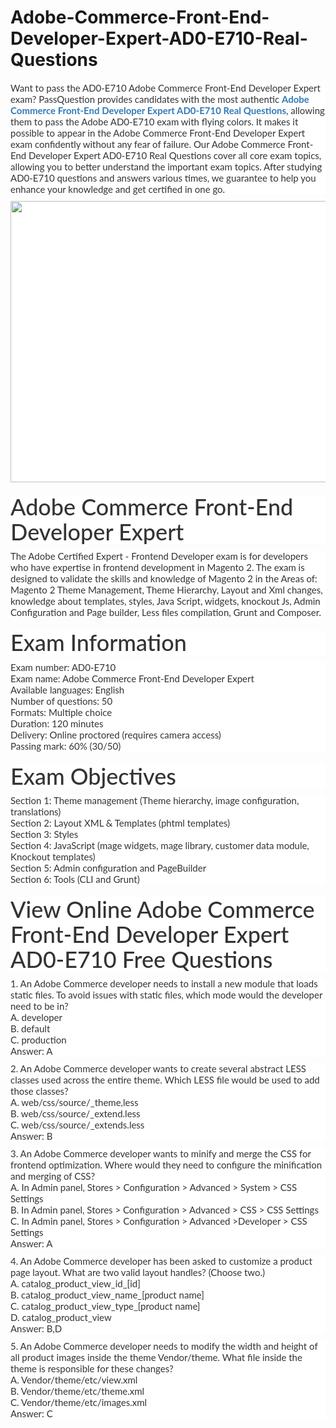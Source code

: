# Adobe-Commerce-Front-End-Developer-Expert-AD0-E710-Real-Questions
<p>
	<p style="box-sizing:border-box;margin-top:0px;margin-bottom:10px;color:#333333;font-family:Lato;font-size:15px;white-space:normal;background-color:#FFFFFF;">
		Want to pass the AD0-E710 Adobe Commerce Front-End Developer Expert exam? PassQuestion provides candidates with the most authentic&nbsp;<span style="box-sizing:border-box;font-weight:700;"><a href="https://www.passquestion.com/ad0-e710.html" style="box-sizing:border-box;background-color:transparent;color:#337AB7;text-decoration-line:none;">Adobe Commerce Front-End Developer Expert AD0-E710 Real Questions</a></span>, allowing them to pass the Adobe AD0-E710 exam with flying colors. It makes it possible to appear in the Adobe Commerce Front-End Developer Expert exam confidently without any fear of failure. Our Adobe Commerce Front-End Developer Expert AD0-E710 Real Questions cover all core exam topics, allowing you to better understand the important exam topics. After studying AD0-E710 questions and answers various times, we guarantee to help you enhance your knowledge and get certified in one go.
	</p>
	<p style="box-sizing:border-box;margin-top:0px;margin-bottom:10px;color:#333333;font-family:Lato;font-size:15px;white-space:normal;background-color:#FFFFFF;">
		<img alt="" src="https://www.passquestion.com/uploads/pqcom/images/20221014/cf4a3b71b8a467cd52e36f57a5b55815.png" style="box-sizing:border-box;vertical-align:middle;max-width:100%;height:450px;width:600px;" />
	</p>
	<h1 style="box-sizing:border-box;margin:20px 0px 10px;font-size:36px;font-family:Lato;font-weight:500;line-height:1.1;color:#333333;white-space:normal;background-color:#FFFFFF;">
		Adobe Commerce Front-End Developer Expert
	</h1>
	<p style="box-sizing:border-box;margin-top:0px;margin-bottom:10px;color:#333333;font-family:Lato;font-size:15px;white-space:normal;background-color:#FFFFFF;">
		The Adobe Certified Expert - Frontend Developer exam is for developers who have expertise in frontend development in Magento 2. The exam is designed to validate the skills and knowledge of Magento 2 in the Areas of: Magento 2 Theme Management, Theme Hierarchy, Layout and Xml changes, knowledge about templates, styles, Java Script, widgets, knockout Js, Admin Configuration and Page builder, Less files compilation, Grunt and Composer.
	</p>
	<h1 style="box-sizing:border-box;margin:20px 0px 10px;font-size:36px;font-family:Lato;font-weight:500;line-height:1.1;color:#333333;white-space:normal;background-color:#FFFFFF;">
		Exam Information
	</h1>
	<p style="box-sizing:border-box;margin-top:0px;margin-bottom:10px;color:#333333;font-family:Lato;font-size:15px;white-space:normal;background-color:#FFFFFF;">
		Exam number: AD0-E710<br style="box-sizing:border-box;" />
Exam name: Adobe Commerce Front-End Developer Expert<br style="box-sizing:border-box;" />
Available languages: English<br style="box-sizing:border-box;" />
Number of questions: 50<br style="box-sizing:border-box;" />
Formats: Multiple choice<br style="box-sizing:border-box;" />
Duration: 120 minutes<br style="box-sizing:border-box;" />
Delivery: Online proctored (requires camera access)<br style="box-sizing:border-box;" />
Passing mark: 60% (30/50)
	</p>
	<h1 style="box-sizing:border-box;margin:20px 0px 10px;font-size:36px;font-family:Lato;font-weight:500;line-height:1.1;color:#333333;white-space:normal;background-color:#FFFFFF;">
		Exam Objectives
	</h1>
	<p style="box-sizing:border-box;margin-top:0px;margin-bottom:10px;color:#333333;font-family:Lato;font-size:15px;white-space:normal;background-color:#FFFFFF;">
		Section 1: Theme management (Theme hierarchy, image configuration, translations)<br style="box-sizing:border-box;" />
Section 2: Layout XML &amp; Templates (phtml templates)<br style="box-sizing:border-box;" />
Section 3: Styles<br style="box-sizing:border-box;" />
Section 4: JavaScript (mage widgets, mage library, customer data module, Knockout templates)<br style="box-sizing:border-box;" />
Section 5: Admin configuration and PageBuilder<br style="box-sizing:border-box;" />
Section 6: Tools (CLI and Grunt)
	</p>
	<h1 style="box-sizing:border-box;margin:20px 0px 10px;font-size:36px;font-family:Lato;font-weight:500;line-height:1.1;color:#333333;white-space:normal;background-color:#FFFFFF;">
		View Online Adobe Commerce Front-End Developer Expert AD0-E710 Free Questions
	</h1>
	<p style="box-sizing:border-box;margin-top:0px;margin-bottom:10px;color:#333333;font-family:Lato;font-size:15px;white-space:normal;background-color:#FFFFFF;">
		1. An Adobe Commerce developer needs to install a new module that loads static files. To avoid issues with static files, which mode would the developer need to be in?<br style="box-sizing:border-box;" />
A. developer<br style="box-sizing:border-box;" />
B. default<br style="box-sizing:border-box;" />
C. production<br style="box-sizing:border-box;" />
Answer: A
	</p>
	<p style="box-sizing:border-box;margin-top:0px;margin-bottom:10px;color:#333333;font-family:Lato;font-size:15px;white-space:normal;background-color:#FFFFFF;">
		2. An Adobe Commerce developer wants to create several abstract LESS classes used across the entire theme. Which LESS file would be used to add those classes?<br style="box-sizing:border-box;" />
A. web/css/source/_theme,less<br style="box-sizing:border-box;" />
B. web/css/source/_extend.less<br style="box-sizing:border-box;" />
C. web/css/source/_extends.less<br style="box-sizing:border-box;" />
Answer: B
	</p>
	<p style="box-sizing:border-box;margin-top:0px;margin-bottom:10px;color:#333333;font-family:Lato;font-size:15px;white-space:normal;background-color:#FFFFFF;">
		3. An Adobe Commerce developer wants to minify and merge the CSS for frontend optimization. Where would they need to configure the minification and merging of CSS?<br style="box-sizing:border-box;" />
A. In Admin panel, Stores &gt; Configuration &gt; Advanced &gt; System &gt; CSS Settings<br style="box-sizing:border-box;" />
B. In Admin panel, Stores &gt; Configuration &gt; Advanced &gt; CSS &gt; CSS Settings<br style="box-sizing:border-box;" />
C. In Admin panel, Stores &gt; Configuration &gt; Advanced &gt;Developer &gt; CSS Settings<br style="box-sizing:border-box;" />
Answer: A
	</p>
	<p style="box-sizing:border-box;margin-top:0px;margin-bottom:10px;color:#333333;font-family:Lato;font-size:15px;white-space:normal;background-color:#FFFFFF;">
		4. An Adobe Commerce developer has been asked to customize a product page layout. What are two valid layout handles? (Choose two.)<br style="box-sizing:border-box;" />
A. catalog_product_view_id_[id]<br style="box-sizing:border-box;" />
B. catalog_product_view_name_[product name]<br style="box-sizing:border-box;" />
C. catalog_product_view_type_[product name]<br style="box-sizing:border-box;" />
D. catalog_product_view<br style="box-sizing:border-box;" />
Answer: B,D
	</p>
	<p style="box-sizing:border-box;margin-top:0px;margin-bottom:10px;color:#333333;font-family:Lato;font-size:15px;white-space:normal;background-color:#FFFFFF;">
		5. An Adobe Commerce developer needs to modify the width and height of all product images inside the theme Vendor/theme. What file inside the theme is responsible for these changes?<br style="box-sizing:border-box;" />
A. Vendor/theme/etc/view.xml<br style="box-sizing:border-box;" />
B. Vendor/theme/etc/theme.xml<br style="box-sizing:border-box;" />
C. Vendor/theme/etc/images.xml<br style="box-sizing:border-box;" />
Answer: C
	</p>
</p>
<p>
	<span style="white-space:normal;"></span> 
</p>

